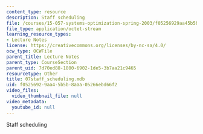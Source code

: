```yaml
---
content_type: resource
description: Staff scheduling
file: /courses/15-057-systems-optimization-spring-2003/f05256929aa45b5b8aaa05266ebd66f2_07staff_scheduling.mdb
file_type: application/octet-stream
learning_resource_types:
- Lecture Notes
license: https://creativecommons.org/licenses/by-nc-sa/4.0/
ocw_type: OCWFile
parent_title: Lecture Notes
parent_type: CourseSection
parent_uid: 7d70ed88-1800-6902-1de5-3b7aa21c9465
resourcetype: Other
title: 07staff_scheduling.mdb
uid: f0525692-9aa4-5b5b-8aaa-05266ebd66f2
video_files:
  video_thumbnail_file: null
video_metadata:
  youtube_id: null
---
```

Staff scheduling